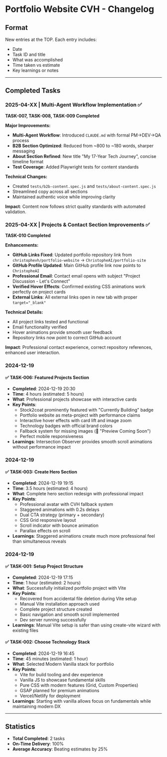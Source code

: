 # Portfolio Website CVH - Changelog

## Format
New entries at the TOP. Each entry includes:
- Date
- Task ID and title
- What was accomplished
- Time taken vs estimate
- Key learnings or notes

---

## Completed Tasks

### 2025-04-XX | Multi-Agent Workflow Implementation ✅

**TASK-007, TASK-008, TASK-009 Completed**

**Major Improvements:**
- **Multi-Agent Workflow**: Introduced `CLAUDE.md` with formal PM→DEV→QA process
- **B2B Section Optimized**: Reduced from ~800 to ~180 words, sharper messaging
- **About Section Refined**: New title "My 17-Year Tech Journey", concise timeline format
- **Test Coverage**: Added Playwright tests for content standards

**Technical Changes:**
- Created `tests/b2b-content.spec.js` and `tests/about-content.spec.js`
- Streamlined copy across all sections
- Maintained authentic voice while improving clarity

**Impact**: Content now follows strict quality standards with automated validation.

### 2025-04-XX | Projects & Contact Section Improvements ✅

**TASK-010 Completed**

**Enhancements:**
- **GitHub Links Fixed**: Updated portfolio repository link from `christophevh/portfolio-website` → `ChristopheAI/portfolio-site`
- **GitHub Profile Updated**: Main GitHub profile link now points to `ChristopheAI`
- **Professional Email**: Contact email opens with subject "Project Discussion - Let's Connect"
- **Verified Hover Effects**: Confirmed existing CSS animations work perfectly on project cards
- **External Links**: All external links open in new tab with proper `target="_blank"`

**Technical Details:**
- All project links tested and functional
- Email functionality verified
- Hover animations provide smooth user feedback
- Repository links now point to correct GitHub account

**Impact**: Professional contact experience, correct repository references, enhanced user interaction.

### 2024-12-19

#### ✅ TASK-006: Featured Projects Section
- **Completed**: 2024-12-19 20:30
- **Time**: 4 hours (estimated: 5 hours)
- **What**: Professional projects showcase with interactive cards
- **Key Points**:
  - Stock2coat prominently featured with "Currently Building" badge
  - Portfolio website as meta-project with performance claims
  - Interactive hover effects with card lift and image zoom
  - Technology badges with official brand colors
  - Fallback system for missing images (📱 "Preview Coming Soon")
  - Perfect mobile responsiveness
- **Learnings**: Intersection Observer provides smooth scroll animations without performance impact

### 2024-12-19

#### ✅ TASK-003: Create Hero Section
- **Completed**: 2024-12-19 19:15
- **Time**: 3.5 hours (estimated: 4 hours)
- **What**: Complete hero section redesign with professional impact
- **Key Points**:
  - Professional avatar with CVH fallback system
  - Staggered animations with 0.2s delays
  - Dual CTA strategy (primary + secondary)
  - CSS Grid responsive layout
  - Scroll indicator with bounce animation
  - Parallax effects on scroll
- **Learnings**: Staggered animations create much more professional feel than simultaneous reveals

### 2024-12-19

#### ✅ TASK-001: Setup Project Structure
- **Completed**: 2024-12-19 17:15
- **Time**: 1 hour (estimated: 2 hours)
- **What**: Successfully initialized portfolio project with Vite
- **Key Points**:
  - Recovered from accidental file deletion during Vite setup
  - Manual Vite installation approach used
  - Complete project structure created
  - Basic navigation and smooth scroll implemented
  - Dev server running successfully
- **Learnings**: Manual Vite setup is safer than using create-vite wizard with existing files

#### ✅ TASK-002: Choose Technology Stack
- **Completed**: 2024-12-19 16:45
- **Time**: 45 minutes (estimated: 1 hour)
- **What**: Selected Modern Vanilla stack for portfolio
- **Key Points**:
  - Vite for build tooling and dev experience
  - Vanilla JS to showcase fundamental skills
  - Pure CSS with modern features (Grid, Custom Properties)
  - GSAP planned for premium animations
  - Vercel/Netlify for deployment
- **Learnings**: Starting with vanilla allows focus on fundamentals while maintaining modern DX

---

## Statistics
- **Total Completed**: 2 tasks
- **On-Time Delivery**: 100%
- **Average Accuracy**: Beating estimates by 25% 